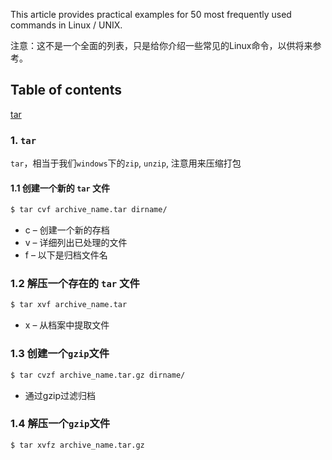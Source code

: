 This article provides practical examples for 50 most frequently used commands in Linux / UNIX.

注意：这不是一个全面的列表，只是给你介绍一些常见的Linux命令，以供将来参考。

## Table of contents
[tar](#tar)


### 1. `tar`
`tar`，相当于我们`windows`下的`zip`, `unzip`, 注意用来压缩打包

#### 1.1 创建一个新的 `tar` 文件

```sh
$ tar cvf archive_name.tar dirname/
```
* c – 创建一个新的存档
* v – 详细列出已处理的文件
* f – 以下是归档文件名


### 1.2 解压一个存在的 `tar` 文件
```sh
$ tar xvf archive_name.tar
```
* x – 从档案中提取文件


### 1.3 创建一个`gzip`文件
```sh
$ tar cvzf archive_name.tar.gz dirname/
```
* 通过gzip过滤归档


### 1.4 解压一个`gzip`文件
```sh
$ tar xvfz archive_name.tar.gz
```
